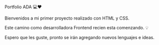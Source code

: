 Portfolio ADA  💻♥

Bienvenidos a mi primer proyecto realizado con HTML y CSS.
 
Este camino como desarrolladora Frontend recien esta comenzando. 💡

Espero que les guste, pronto se irán agregando nuevos lenguajes e ideas. 
